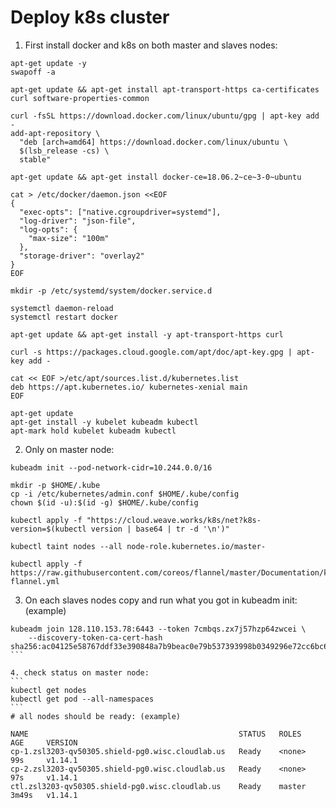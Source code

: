 # Deploy k8s cluster

1. First install docker and k8s on both master and slaves nodes:
```
apt-get update -y
swapoff -a

apt-get update && apt-get install apt-transport-https ca-certificates curl software-properties-common

curl -fsSL https://download.docker.com/linux/ubuntu/gpg | apt-key add -
add-apt-repository \
  "deb [arch=amd64] https://download.docker.com/linux/ubuntu \
  $(lsb_release -cs) \
  stable"

apt-get update && apt-get install docker-ce=18.06.2~ce~3-0~ubuntu

cat > /etc/docker/daemon.json <<EOF
{
  "exec-opts": ["native.cgroupdriver=systemd"],
  "log-driver": "json-file",
  "log-opts": {
    "max-size": "100m"
  },
  "storage-driver": "overlay2"
}
EOF

mkdir -p /etc/systemd/system/docker.service.d

systemctl daemon-reload
systemctl restart docker

apt-get update && apt-get install -y apt-transport-https curl

curl -s https://packages.cloud.google.com/apt/doc/apt-key.gpg | apt-key add -

cat << EOF >/etc/apt/sources.list.d/kubernetes.list
deb https://apt.kubernetes.io/ kubernetes-xenial main
EOF

apt-get update
apt-get install -y kubelet kubeadm kubectl
apt-mark hold kubelet kubeadm kubectl
```

2. Only on master node:
```
kubeadm init --pod-network-cidr=10.244.0.0/16

mkdir -p $HOME/.kube
cp -i /etc/kubernetes/admin.conf $HOME/.kube/config
chown $(id -u):$(id -g) $HOME/.kube/config

kubectl apply -f "https://cloud.weave.works/k8s/net?k8s-version=$(kubectl version | base64 | tr -d '\n')"

kubectl taint nodes --all node-role.kubernetes.io/master-

kubectl apply -f https://raw.githubusercontent.com/coreos/flannel/master/Documentation/kube-flannel.yml
```

3. On each slaves nodes copy and run what you got in kubeadm init: (example)
````
kubeadm join 128.110.153.78:6443 --token 7cmbqs.zx7j57hzp64zwcei \
    --discovery-token-ca-cert-hash sha256:ac04125e58767ddf33e390848a7b9beac0e79b537393998b0349296e72cc6bc6
```

4. check status on master node:
```
kubectl get nodes
kubectl get pod --all-namespaces
```
# all nodes should be ready: (example)

NAME                                               STATUS   ROLES    AGE     VERSION
cp-1.zsl3203-qv50305.shield-pg0.wisc.cloudlab.us   Ready    <none>   99s     v1.14.1
cp-2.zsl3203-qv50305.shield-pg0.wisc.cloudlab.us   Ready    <none>   97s     v1.14.1
ctl.zsl3203-qv50305.shield-pg0.wisc.cloudlab.us    Ready    master   3m49s   v1.14.1







